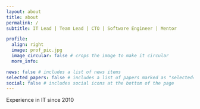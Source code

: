 ```yaml
---
layout: about
title: about
permalink: /
subtitle: IT Lead | Team Lead | CTO | Software Engineer | Mentor

profile:
  align: right
  image: prof_pic.jpg
  image_circular: false # crops the image to make it circular
  more_info:

news: false # includes a list of news items
selected_papers: false # includes a list of papers marked as "selected={true}"
social: false # includes social icons at the bottom of the page
---
```


Experience in IT since 2010
